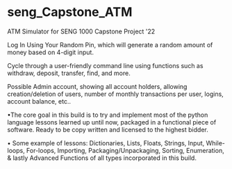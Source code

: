 # seng_Capstone_ATM
 ATM Simulator for SENG 1000 Capstone Project '22
 
 
Log In Using Your Random Pin, which will
generate a random amount of money based on
4-digit input.

Cycle through a user-friendly command line
using functions such as withdraw, deposit,
transfer, find, and more.

Possible Admin account, showing all account
holders, allowing creation/deletion of users,
number of monthly transactions per user,
logins, account balance, etc..


•The core goal in this build is to try and implement most of the
python language lessons learned up until now, packaged in a
functional piece of software. Ready to be copy written and
licensed to the highest bidder.

• Some example of lessons: Dictionaries, Lists, Floats, Strings,
Input, While-loops, For-loops, Importing,
Packaging/Unpackaging, Sorting, Enumeration, & lastly
Advanced Functions of all types incorporated in this build.
